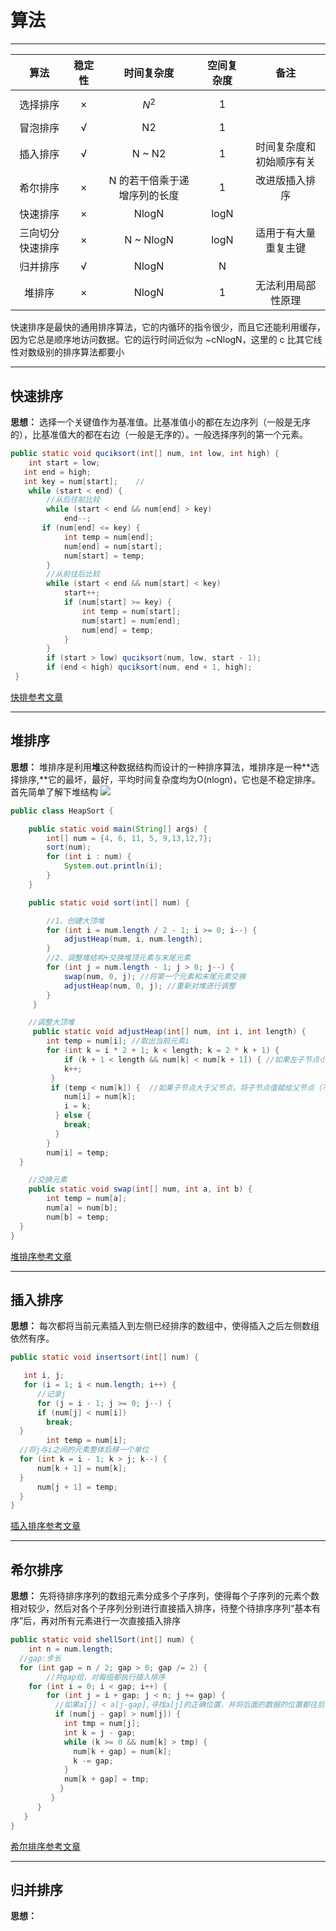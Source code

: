 # 算法

****
| 算法 | 稳定性 | 时间复杂度 | 空间复杂度 | 备注 |
| :-: | :-: | :-: | :-: | :-: |
| 选择排序 | × | $$N^2$$ | 1 |  |
| 冒泡排序 | √ | N2 | 1 |  |
| 插入排序 | √ | N ~ N2 | 1 | 时间复杂度和初始顺序有关 |
| 希尔排序 | × | N 的若干倍乘于递增序列的长度 | 1 | 改进版插入排序 |
| 快速排序 | × | NlogN | logN |  |
| 三向切分快速排序 | × | N ~ NlogN | logN | 适用于有大量重复主键 |
| 归并排序 | √ | NlogN | N |  |
| 堆排序 | × | NlogN | 1 | 无法利用局部性原理 |

快速排序是最快的通用排序算法，它的内循环的指令很少，而且它还能利用缓存，因为它总是顺序地访问数据。它的运行时间近似为 ~cNlogN，这里的 c 比其它线性对数级别的排序算法都要小

****
## 快速排序
**思想：** 选择一个关键值作为基准值。比基准值小的都在左边序列（一般是无序的），比基准值大的都在右边（一般是无序的）。一般选择序列的第一个元素。
```java
public static void quciksort(int[] num, int low, int high) {
    int start = low;
   int end = high;
   int key = num[start];    //
    while (start < end) {
        //从后往前比较
        while (start < end && num[end] > key)
            end--;
       if (num[end] <= key) {
            int temp = num[end];
            num[end] = num[start];
            num[start] = temp;
        }
        //从前往后比较
        while (start < end && num[start] < key)
            start++;
            if (num[start] >= key) {
                int temp = num[start];
                num[start] = num[end];
                num[end] = temp;
            }
        }
        if (start > low) quciksort(num, low, start - 1);
        if (end < high) quciksort(num, end + 1, high); 
 }
```
[快排参考文章](https://www.cnblogs.com/hjy9420/p/5032309.html)



****
## 堆排序
**思想：** 堆排序是利用**堆**这种数据结构而设计的一种排序算法，堆排序是一种**选择排序,**它的最坏，最好，平均时间复杂度均为O(nlogn)，它也是不稳定排序。首先简单了解下堆结构
![](https://images2015.cnblogs.com/blog/1024555/201612/1024555-20161217182750011-675658660.png)
```java
public class HeapSort {

    public static void main(String[] args) {
        int[] num = {4, 6, 11, 5, 9,13,12,7};
        sort(num);
        for (int i : num) {
            System.out.println(i);
        }
    }

    public static void sort(int[] num) {

        //1、创建大顶堆
        for (int i = num.length / 2 - 1; i >= 0; i--) {
            adjustHeap(num, i, num.length);
        }
        //2、调整堆结构+交换堆顶元素与末尾元素
        for (int j = num.length - 1; j > 0; j--) {
            swap(num, 0, j); //将第一个元素和末尾元素交换
            adjustHeap(num, 0, j); //重新对堆进行调整
        }
     }

    //调整大顶堆
     public static void adjustHeap(int[] num, int i, int length) {
        int temp = num[i]; //取出当前元素i
        for (int k = i * 2 + 1; k < length; k = 2 * k + 1) {
            if (k + 1 < length && num[k] < num[k + 1]) { //如果左子节点小于右子节点，k指向右子节点
            k++;
         }
         if (temp < num[k]) {  //如果子节点大于父节点，将子节点值赋给父节点（不用进行交换）
            num[i] = num[k];
            i = k;
          } else {
            break;
          }
        }
        num[i] = temp;
  }

    //交换元素
    public static void swap(int[] num, int a, int b) {
        int temp = num[a];
        num[a] = num[b];
        num[b] = temp;
  }
}
```
[堆排序参考文章](https://www.cnblogs.com/chengxiao/p/6129630.html)

****
## 插入排序

**思想：** 每次都将当前元素插入到左侧已经排序的数组中，使得插入之后左侧数组依然有序。

```java
public static void insertsort(int[] num) {

   int i, j;
   for (i = 1; i < num.length; i++) {
      //记录j
      for (j = i - 1; j >= 0; j--) {
      if (num[j] < num[i])
        break;
  }
        int temp = num[i];
  //将j与i之间的元素整体后移一个单位
  for (int k = i - 1; k > j; k--) {
      num[k + 1] = num[k];
  }
      num[j + 1] = temp;
  }
}
```
[插入排序参考文章](https://www.cnblogs.com/skywang12345/p/3596881.html)

****
## 希尔排序
**思想：** 先将待排序序列的数组元素分成多个子序列，使得每个子序列的元素个数相对较少，然后对各个子序列分别进行直接插入排序，待整个待排序序列“基本有序”后，再对所有元素进行一次直接插入排序

```java
public static void shellSort(int[] num) {
    int n = num.length;
  //gap:步长
  for (int gap = n / 2; gap > 0; gap /= 2) {
        //共gap组，对每组都执行插入排序
    for (int i = 0; i < gap; i++) {
        for (int j = i + gap; j < n; j += gap) {
          //如果a[j] < a[j-gap],寻找a[j]的正确位置，并将后面的数据的位置都往后移动
          if (num[j - gap] > num[j]) {
            int tmp = num[j];
            int k = j - gap;
            while (k >= 0 && num[k] > tmp) {
              num[k + gap] = num[k];
              k -= gap;
            }
            num[k + gap] = tmp;
           }
         }
      }
   }
}
```

[希尔排序参考文章](https://blog.csdn.net/qq_37592492/article/details/81157153)

****
## 归并排序
**思想：**



